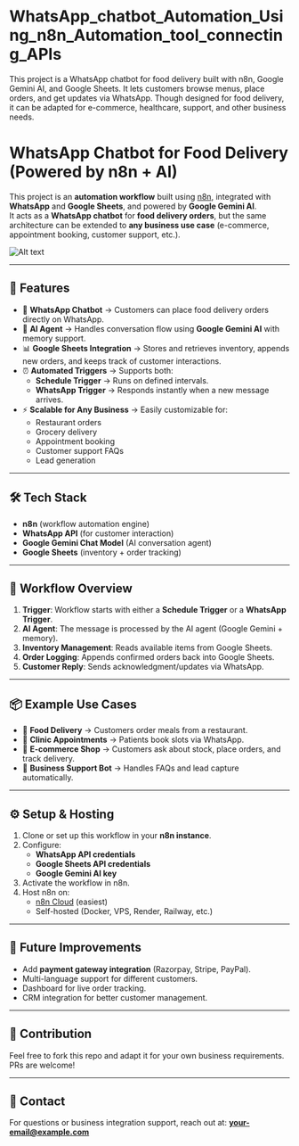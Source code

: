 # WhatsApp_chatbot_Automation_Using_n8n_Automation_tool_connecting_APIs
This project is a WhatsApp chatbot for food delivery built with n8n, Google Gemini AI, and Google Sheets. It lets customers browse menus, place orders, and get updates via WhatsApp. Though designed for food delivery, it can be adapted for e-commerce, healthcare, support, and other business needs.
# WhatsApp Chatbot for Food Delivery (Powered by n8n + AI)

This project is an **automation workflow** built using [n8n](https://n8n.io), integrated with **WhatsApp** and **Google Sheets**, and powered by **Google Gemini AI**.  
It acts as a **WhatsApp chatbot** for **food delivery orders**, but the same architecture can be extended to **any business use case** (e-commerce, appointment booking, customer support, etc.).



![Alt text](path/to/image.png)

---

## 🚀 Features
- 📱 **WhatsApp Chatbot** → Customers can place food delivery orders directly on WhatsApp.  
- 🤖 **AI Agent** → Handles conversation flow using **Google Gemini AI** with memory support.  
- 📊 **Google Sheets Integration** → Stores and retrieves inventory, appends new orders, and keeps track of customer interactions.  
- ⏰ **Automated Triggers** → Supports both:
  - **Schedule Trigger** → Runs on defined intervals.  
  - **WhatsApp Trigger** → Responds instantly when a new message arrives.  
- ⚡ **Scalable for Any Business** → Easily customizable for:
  - Restaurant orders  
  - Grocery delivery  
  - Appointment booking  
  - Customer support FAQs  
  - Lead generation  

---

## 🛠️ Tech Stack
- **n8n** (workflow automation engine)  
- **WhatsApp API** (for customer interaction)  
- **Google Gemini Chat Model** (AI conversation agent)  
- **Google Sheets** (inventory + order tracking)  

---

## 🔄 Workflow Overview
1. **Trigger**: Workflow starts with either a **Schedule Trigger** or a **WhatsApp Trigger**.  
2. **AI Agent**: The message is processed by the AI agent (Google Gemini + memory).  
3. **Inventory Management**: Reads available items from Google Sheets.  
4. **Order Logging**: Appends confirmed orders back into Google Sheets.  
5. **Customer Reply**: Sends acknowledgment/updates via WhatsApp.  

---

## 📦 Example Use Cases
- 🍔 **Food Delivery** → Customers order meals from a restaurant.  
- 🏥 **Clinic Appointments** → Patients book slots via WhatsApp.  
- 🛒 **E-commerce Shop** → Customers ask about stock, place orders, and track delivery.  
- 💼 **Business Support Bot** → Handles FAQs and lead capture automatically.  

---

## ⚙️ Setup & Hosting
1. Clone or set up this workflow in your **n8n instance**.  
2. Configure:
   - **WhatsApp API credentials**  
   - **Google Sheets API credentials**  
   - **Google Gemini AI key**  
3. Activate the workflow in n8n.  
4. Host n8n on:
   - [n8n Cloud](https://n8n.io/cloud) (easiest)  
   - Self-hosted (Docker, VPS, Render, Railway, etc.)  

---

## 📌 Future Improvements
- Add **payment gateway integration** (Razorpay, Stripe, PayPal).  
- Multi-language support for different customers.  
- Dashboard for live order tracking.  
- CRM integration for better customer management.  

---

## 🤝 Contribution
Feel free to fork this repo and adapt it for your own business requirements. PRs are welcome!

---

## 📧 Contact
For questions or business integration support, reach out at: **your-email@example.com**
